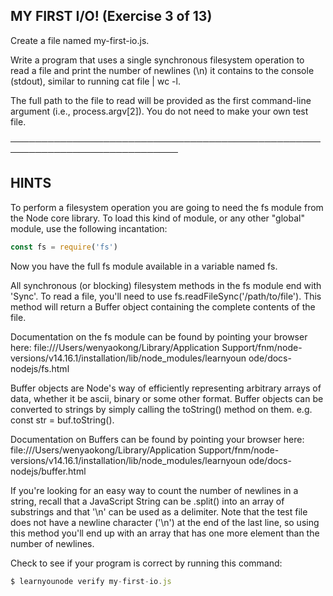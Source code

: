 
 ## MY FIRST I/O! (Exercise 3 of 13)

Create a file named my-first-io.js.

Write a program that uses a single synchronous filesystem operation to
read a file and print the number of newlines (\n) it contains to the
console (stdout), similar to running cat file | wc -l.

The full path to the file to read will be provided as the first
command-line argument (i.e., process.argv[2]). You do not need to make
your own test file.

─────────────────────────────────────────────────────────────────────────────

## HINTS

To perform a filesystem operation you are going to need the fs module from
the Node core library. To load this kind of module, or any other "global"
module, use the following incantation:

```js
const fs = require('fs')
```

Now you have the full fs module available in a variable named fs.

All synchronous (or blocking) filesystem methods in the fs module end with
'Sync'. To read a file, you'll need to use
fs.readFileSync('/path/to/file'). This method will return a Buffer object
containing the complete contents of the file.

Documentation on the fs module can be found by pointing your browser here:
file:///Users/wenyaokong/Library/Application
Support/fnm/node-versions/v14.16.1/installation/lib/node_modules/learnyoun
ode/docs-nodejs/fs.html

Buffer objects are Node's way of efficiently representing arbitrary arrays
of data, whether it be ascii, binary or some other format. Buffer objects
can be converted to strings by simply calling the toString() method on
them. e.g. const str = buf.toString().

Documentation on Buffers can be found by pointing your browser here:
file:///Users/wenyaokong/Library/Application
Support/fnm/node-versions/v14.16.1/installation/lib/node_modules/learnyoun
ode/docs-nodejs/buffer.html

If you're looking for an easy way to count the number of newlines in a
string, recall that a JavaScript String can be .split() into an array of
substrings and that '\n' can be used as a delimiter. Note that the test
file does not have a newline character ('\n') at the end of the last line,
so using this method you'll end up with an array that has one more element
than the number of newlines.

Check to see if your program is correct by running this command:

```js
$ learnyounode verify my-first-io.js
```
